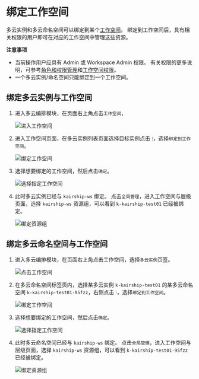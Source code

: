# 绑定工作空间

多云实例和多云命名空间可以绑定到某个[工作空间](../ghippo/user-guide/workspace/workspace.md)。
绑定到工作空间后，具有相关权限的用户即可在对应的工作空间中管理这些资源。

**注意事项**

- 当前操作用户应具有 Admin 或 Workspace Admin 权限。
  有关权限的更多说明，可参考[角色和权限管理](../ghippo/user-guide/access-control/role.md)和[工作空间权限](../ghippo/user-guide/workspace/ws-permission.md)。
- 一个多云实例/命名空间只能绑定到一个工作空间。

## 绑定多云实例与工作空间

1. 进入多云编排模块，在页面右上角点击`工作空间`，

    ![进入工作空间](https://docs.daocloud.io/daocloud-docs-images/docs/kairship/images/wp01.png)

2. 进入工作空间页面，在多云实例列表页面选择目标实例点击 `ⵗ`，选择`绑定到工作空间`。

    ![绑定工作空间](https://docs.daocloud.io/daocloud-docs-images/docs/kairship/images/wp02.png)

3. 选择想要绑定的工作空间，然后点击`确定`。

    ![选择指定工作空间](https://docs.daocloud.io/daocloud-docs-images/docs/kairship/images/wp03.png)

4. 此时多云实例已经与 `kairship-ws` 绑定。
    点击`全局管理`，进入工作空间与层级页面，选择 `kairship-ws` 资源组，可以看到 `k-kairship-test01` 已经被绑定。

    ![绑定资源组](https://docs.daocloud.io/daocloud-docs-images/docs/kairship/images/wp04.png)

## 绑定多云命名空间与工作空间

1. 进入多云编排模块，在页面右上角点击工作空间，选择`多云实例`页签。

    ![点击工作空间](https://docs.daocloud.io/daocloud-docs-images/docs/kairship/images/wp05.png)

2. 在多云命名空间标签页内，选择某多云实例 `k-kairship-test01` 的某多云命名空间 `k-kairship-test01-95fzz`，右侧点击 `ⵗ`，选择`绑定到工作空间`。

    ![绑定工作空间](https://docs.daocloud.io/daocloud-docs-images/docs/kairship/images/wp06.png)

3. 选择想要绑定的工作空间，然后点击`确定`。

    ![选择指定工作空间](https://docs.daocloud.io/daocloud-docs-images/docs/kairship/images/wp07.png)

4. 此时多云命名空间已经与 `kairship-ws` 绑定。
    点击`全局管理`，进入工作空间与层级页面，选择 `kairship-ws` 资源组，可以看到 `k-kairship-test01-95fzz` 已经被绑定。

    ![绑定资源组](https://docs.daocloud.io/daocloud-docs-images/docs/kairship/images/wp08.png)
